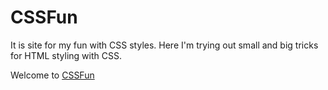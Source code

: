 # CSSFun

It is site for my fun with CSS styles. 
Here I'm trying out small and big tricks for HTML styling with CSS.

Welcome to [CSSFun]("/")
